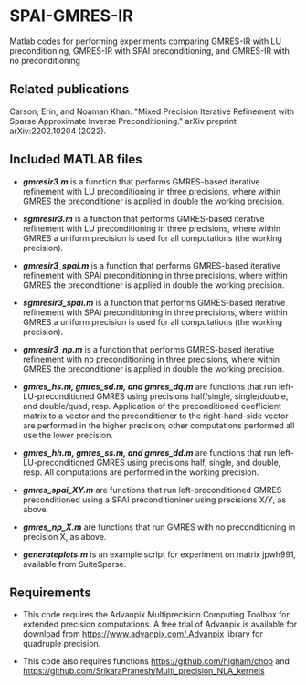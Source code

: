 # SPAI-GMRES-IR
Matlab codes for performing experiments comparing GMRES-IR with LU preconditioning, GMRES-IR with SPAI preconditioning, and GMRES-IR with no preconditioning

## Related publications
Carson, Erin, and Noaman Khan. "Mixed Precision Iterative Refinement with Sparse Approximate Inverse Preconditioning." arXiv preprint arXiv:2202.10204 (2022).

## Included MATLAB files
* **_gmresir3.m_** is a function that performs GMRES-based iterative refinement with LU preconditioning in three precisions, where within GMRES the preconditioner is applied in double the working precision.

* **_sgmresir3.m_** is a function that performs GMRES-based iterative refinement with LU preconditioning in three precisions, where within GMRES a uniform precision is used for all computations (the working precision). 

* **_gmresir3_spai.m_** is a function that performs GMRES-based iterative refinement with SPAI preconditioning in three precisions, where within GMRES the preconditioner is applied in double the working precision.

* **_sgmresir3_spai.m_** is a function that performs GMRES-based iterative refinement with SPAI preconditioning in three precisions, where within GMRES a uniform precision is used for all computations (the working precision). 

* **_gmresir3_np.m_** is a function that performs GMRES-based iterative refinement with no preconditioning in three precisions, where within GMRES the preconditioner is applied in double the working precision.

* **_gmres_hs.m, gmres_sd.m, and gmres_dq.m_** are functions that run left-LU-preconditioned GMRES using precisions half/single, single/double, and double/quad, resp. Application of the preconditioned coefficient matrix to a vector and the preconditioner to the right-hand-side vector are performed in the higher precision; other computations performed all use the lower precision. 

* **_gmres_hh.m, gmres_ss.m, and gmres_dd.m_** are functions that run left-LU-preconditioned GMRES using precisions half, single, and double, resp. All computations are performed in the working precision. 

* **_gmres_spai_XY.m_** are functions that run left-preconditioned GMRES preconditioned using a SPAI preconditioniner using precisions X/Y, as above.

* **_gmres_np_X.m_** are functions that run GMRES with no preconditioning in precision X, as above. 

* **_generateplots.m_** is an example script for experiment on matrix jpwh991, available from SuiteSparse.

## Requirements
* This code requires the Advanpix Multiprecision Computing Toolbox for extended precision computations. 
A free trial of Advanpix is available for download from https://www.advanpix.com/.Advanpix library for quadruple precision. 

* This code also requires functions https://github.com/higham/chop and https://github.com/SrikaraPranesh/Multi_precision_NLA_kernels

